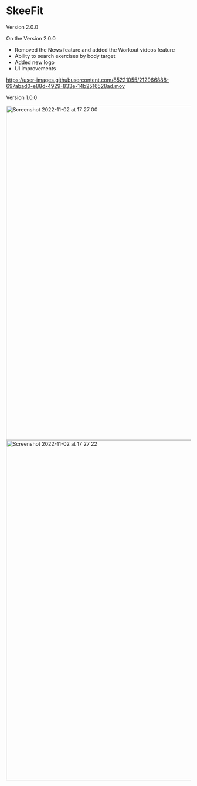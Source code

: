 # SkeeFit 

Version 2.0.0

On the Version 2.0.0 
- Removed the News feature and added the Workout videos feature
- Ability to search exercises by body target 
- Added new logo
- UI improvements

https://user-images.githubusercontent.com/85221055/212966888-697abad0-e88d-4929-833e-14b2516528ad.mov





Version 1.0.0

<img width="912" alt="Screenshot 2022-11-02 at 17 27 00" src="https://user-images.githubusercontent.com/85221055/199559775-be39bd69-6ed7-4399-9e89-1f7a9ca6ef0d.png">


<img width="928" alt="Screenshot 2022-11-02 at 17 27 22" src="https://user-images.githubusercontent.com/85221055/199559946-033d7d32-abf3-4ab3-8f2e-9975c85045dd.png">
